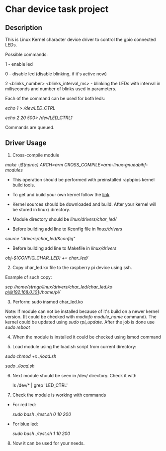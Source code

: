 # Char device task project 

## Description 

This is Linux Kernel character device driver to control the gpio connected LEDs.

Possible commands:

1 - enable led

0 - disable led (disable blinking, if it's active now)

2 <blinks_number> <blinks_interval_ms> - blinking the LEDs with interval in miliseconds and number of blinks used in parameters.

Each of the command can be used for both leds:

*echo 1 > /dev/LED_CTRL*

*echo 2 20 500> /dev/LED_CTRL1*

Commands are queued.

## Driver Usage

1. Cross-compile module

*make -j$(nproc) ARCH=arm CROSS_COMPILE=arm-linux-gnueabihf- modules*

- This operation should be performed with preinstalled rapbpios kernel build tools.
- To get and build your own kernel follow the [link](https://www.raspberrypi.org/documentation/computers/linux_kernel.html)
- Kernel sources should be downloaded and build. After your kernel will be stored in linux/ directory.

- Module directory should be *linux/drivers/char_led/*

- Before building add line to Kconfig file in *linux/drivers* 

*source "drivers/char_led/Kconfig"*
- Before building add line to Makefile in *linux/drivers*

*obj-$(CONFIG_CHAR_LED)  += char_led/*

2. Copy char_led.ko file to the raspberry pi device using ssh.

Example of such copy:

*scp /home/strngr/linux/drivers/char_led/char_led.ko pi@192.168.0.101:/home/pi/*

3. Perform: sudo insmod char_led.ko

Note: If module can not be installed because of it's build on a newer kernel version. (It could be checked with *modinfo module_name* command). The kernel could be updated using *sudo rpi_update*. After the job is done use *sudo reboot*

4. When the module is installed it could be checked using lsmod command

5. Load module using the load.sh script
from current directory:

*sudo chmod +x ./load.sh*

*sudo ./load.sh*

6. Next module should be seen in /dev/ directory. Check it with 

	ls /dev/* | grep 'LED_CTRL'

7. Check the module is working with commands
 - For red led:

    *sudo bash ./test.sh 0 10 200*

 - For blue led:

   *sudo bash ./test.sh 1 10 200*

8. Now it can be used for your needs.
